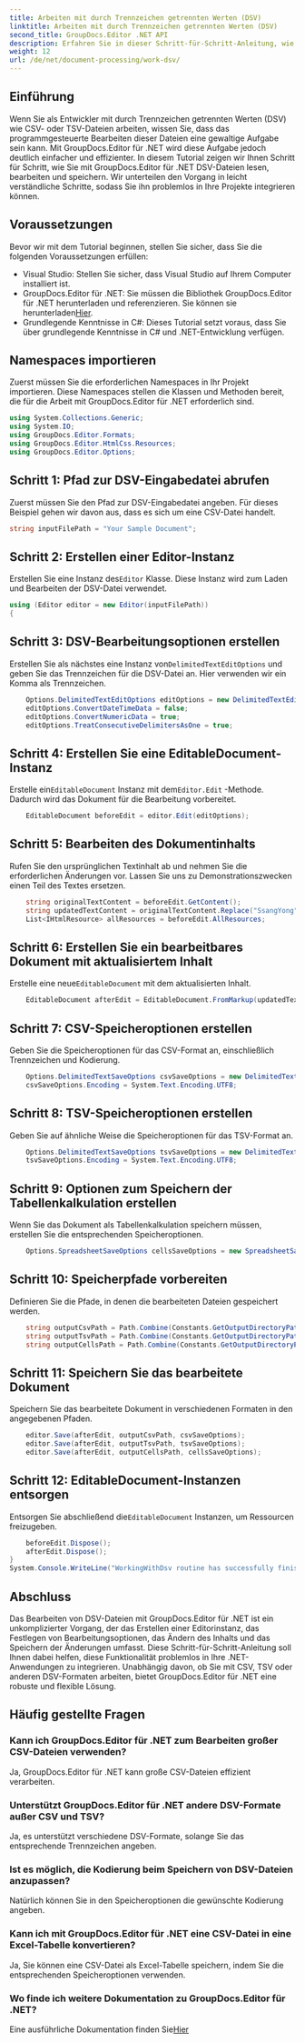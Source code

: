```yaml
---
title: Arbeiten mit durch Trennzeichen getrennten Werten (DSV)
linktitle: Arbeiten mit durch Trennzeichen getrennten Werten (DSV)
second_title: GroupDocs.Editor .NET API
description: Erfahren Sie in dieser Schritt-für-Schritt-Anleitung, wie Sie CSV- und TSV-Dateien mit GroupDocs.Editor für .NET bearbeiten. Verbessern Sie Ihre .NET-Projekte mühelos.
weight: 12
url: /de/net/document-processing/work-dsv/
---
```

## Einführung
Wenn Sie als Entwickler mit durch Trennzeichen getrennten Werten (DSV) wie CSV- oder TSV-Dateien arbeiten, wissen Sie, dass das programmgesteuerte Bearbeiten dieser Dateien eine gewaltige Aufgabe sein kann. Mit GroupDocs.Editor für .NET wird diese Aufgabe jedoch deutlich einfacher und effizienter. In diesem Tutorial zeigen wir Ihnen Schritt für Schritt, wie Sie mit GroupDocs.Editor für .NET DSV-Dateien lesen, bearbeiten und speichern. Wir unterteilen den Vorgang in leicht verständliche Schritte, sodass Sie ihn problemlos in Ihre Projekte integrieren können.
## Voraussetzungen
Bevor wir mit dem Tutorial beginnen, stellen Sie sicher, dass Sie die folgenden Voraussetzungen erfüllen:
- Visual Studio: Stellen Sie sicher, dass Visual Studio auf Ihrem Computer installiert ist.
-  GroupDocs.Editor für .NET: Sie müssen die Bibliothek GroupDocs.Editor für .NET herunterladen und referenzieren. Sie können sie herunterladen[Hier](https://releases.groupdocs.com/editor/net/).
- Grundlegende Kenntnisse in C#: Dieses Tutorial setzt voraus, dass Sie über grundlegende Kenntnisse in C# und .NET-Entwicklung verfügen.
## Namespaces importieren
Zuerst müssen Sie die erforderlichen Namespaces in Ihr Projekt importieren. Diese Namespaces stellen die Klassen und Methoden bereit, die für die Arbeit mit GroupDocs.Editor für .NET erforderlich sind.
```csharp
using System.Collections.Generic;
using System.IO;
using GroupDocs.Editor.Formats;
using GroupDocs.Editor.HtmlCss.Resources;
using GroupDocs.Editor.Options;
```

## Schritt 1: Pfad zur DSV-Eingabedatei abrufen
Zuerst müssen Sie den Pfad zur DSV-Eingabedatei angeben. Für dieses Beispiel gehen wir davon aus, dass es sich um eine CSV-Datei handelt.
```csharp
string inputFilePath = "Your Sample Document";
```
## Schritt 2: Erstellen einer Editor-Instanz
 Erstellen Sie eine Instanz des`Editor` Klasse. Diese Instanz wird zum Laden und Bearbeiten der DSV-Datei verwendet.
```csharp
using (Editor editor = new Editor(inputFilePath))
{
```
## Schritt 3: DSV-Bearbeitungsoptionen erstellen
 Erstellen Sie als nächstes eine Instanz von`DelimitedTextEditOptions` und geben Sie das Trennzeichen für die DSV-Datei an. Hier verwenden wir ein Komma als Trennzeichen.
```csharp
    Options.DelimitedTextEditOptions editOptions = new DelimitedTextEditOptions(",");
    editOptions.ConvertDateTimeData = false;
    editOptions.ConvertNumericData = true;
    editOptions.TreatConsecutiveDelimitersAsOne = true;
```
## Schritt 4: Erstellen Sie eine EditableDocument-Instanz
 Erstelle ein`EditableDocument` Instanz mit dem`Editor.Edit` -Methode. Dadurch wird das Dokument für die Bearbeitung vorbereitet.
```csharp
    EditableDocument beforeEdit = editor.Edit(editOptions);
```
## Schritt 5: Bearbeiten des Dokumentinhalts
Rufen Sie den ursprünglichen Textinhalt ab und nehmen Sie die erforderlichen Änderungen vor. Lassen Sie uns zu Demonstrationszwecken einen Teil des Textes ersetzen.
```csharp
    string originalTextContent = beforeEdit.GetContent();
    string updatedTextContent = originalTextContent.Replace("SsangYong", "Chevrolet").Replace("Kyron", "Camaro");
    List<IHtmlResource> allResources = beforeEdit.AllResources;
```
## Schritt 6: Erstellen Sie ein bearbeitbares Dokument mit aktualisiertem Inhalt
 Erstelle eine neue`EditableDocument` mit dem aktualisierten Inhalt.
```csharp
    EditableDocument afterEdit = EditableDocument.FromMarkup(updatedTextContent, allResources);
```
## Schritt 7: CSV-Speicheroptionen erstellen
Geben Sie die Speicheroptionen für das CSV-Format an, einschließlich Trennzeichen und Kodierung.
```csharp
    Options.DelimitedTextSaveOptions csvSaveOptions = new DelimitedTextSaveOptions(",");
    csvSaveOptions.Encoding = System.Text.Encoding.UTF8;
```
## Schritt 8: TSV-Speicheroptionen erstellen
Geben Sie auf ähnliche Weise die Speicheroptionen für das TSV-Format an.
```csharp
    Options.DelimitedTextSaveOptions tsvSaveOptions = new DelimitedTextSaveOptions("\t");
    tsvSaveOptions.Encoding = System.Text.Encoding.UTF8;
```
## Schritt 9: Optionen zum Speichern der Tabellenkalkulation erstellen
Wenn Sie das Dokument als Tabellenkalkulation speichern müssen, erstellen Sie die entsprechenden Speicheroptionen.
```csharp
    Options.SpreadsheetSaveOptions cellsSaveOptions = new SpreadsheetSaveOptions(SpreadsheetFormats.Xlsm);
```
## Schritt 10: Speicherpfade vorbereiten
Definieren Sie die Pfade, in denen die bearbeiteten Dateien gespeichert werden.
```csharp
    string outputCsvPath = Path.Combine(Constants.GetOutputDirectoryPath(inputFilePath), Path.GetFileNameWithoutExtension(inputFilePath) + ".csv");
    string outputTsvPath = Path.Combine(Constants.GetOutputDirectoryPath(inputFilePath), Path.GetFileNameWithoutExtension(inputFilePath) + ".tsv");
    string outputCellsPath = Path.Combine(Constants.GetOutputDirectoryPath(inputFilePath), Path.GetFileNameWithoutExtension(inputFilePath) + ".xlsm");
```
## Schritt 11: Speichern Sie das bearbeitete Dokument
Speichern Sie das bearbeitete Dokument in verschiedenen Formaten in den angegebenen Pfaden.
```csharp
    editor.Save(afterEdit, outputCsvPath, csvSaveOptions);
    editor.Save(afterEdit, outputTsvPath, tsvSaveOptions);
    editor.Save(afterEdit, outputCellsPath, cellsSaveOptions);
```
## Schritt 12: EditableDocument-Instanzen entsorgen
 Entsorgen Sie abschließend die`EditableDocument` Instanzen, um Ressourcen freizugeben.
```csharp
    beforeEdit.Dispose();
    afterEdit.Dispose();
}
System.Console.WriteLine("WorkingWithDsv routine has successfully finished");
```
## Abschluss
Das Bearbeiten von DSV-Dateien mit GroupDocs.Editor für .NET ist ein unkomplizierter Vorgang, der das Erstellen einer Editorinstanz, das Festlegen von Bearbeitungsoptionen, das Ändern des Inhalts und das Speichern der Änderungen umfasst. Diese Schritt-für-Schritt-Anleitung soll Ihnen dabei helfen, diese Funktionalität problemlos in Ihre .NET-Anwendungen zu integrieren. Unabhängig davon, ob Sie mit CSV, TSV oder anderen DSV-Formaten arbeiten, bietet GroupDocs.Editor für .NET eine robuste und flexible Lösung.
## Häufig gestellte Fragen
### Kann ich GroupDocs.Editor für .NET zum Bearbeiten großer CSV-Dateien verwenden?
Ja, GroupDocs.Editor für .NET kann große CSV-Dateien effizient verarbeiten.
### Unterstützt GroupDocs.Editor für .NET andere DSV-Formate außer CSV und TSV?
Ja, es unterstützt verschiedene DSV-Formate, solange Sie das entsprechende Trennzeichen angeben.
### Ist es möglich, die Kodierung beim Speichern von DSV-Dateien anzupassen?
Natürlich können Sie in den Speicheroptionen die gewünschte Kodierung angeben.
### Kann ich mit GroupDocs.Editor für .NET eine CSV-Datei in eine Excel-Tabelle konvertieren?
Ja, Sie können eine CSV-Datei als Excel-Tabelle speichern, indem Sie die entsprechenden Speicheroptionen verwenden.
### Wo finde ich weitere Dokumentation zu GroupDocs.Editor für .NET?
 Eine ausführliche Dokumentation finden Sie[Hier](https://tutorials.groupdocs.com/editor/net/)